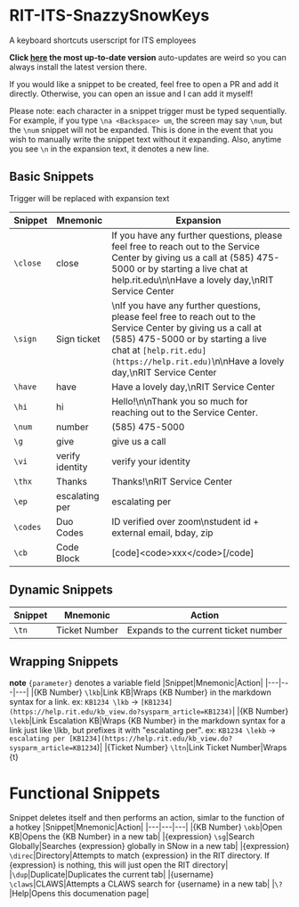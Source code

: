 # RIT-ITS-SnazzySnowKeys

A keyboard shortcuts userscript for ITS employees

**Click [here](https://github.com/erwijet/RIT-ITS-SnazzySnowKeys/raw/master/v3.0.bindings.user.js) the most up-to-date version** auto-updates are weird so you can always install the latest version there.

If you would like a snippet to be created, feel free to open a PR and add it directly. Otherwise, you can open an issue and I can add it myself!

Please note: each character in a snippet trigger must be typed sequentially. For example, if you type `\na <Backspace> um`, the screen may say `\num`, but the `\num` snippet will not be expanded. This is done in the event that you wish to manually write the snippet text without it expanding. Also, anytime you see `\n` in the expansion text, it denotes a new line.

## Basic Snippets
Trigger will be replaced with expansion text

|Snippet|Mnemonic|Expansion|
|---|---|---|
|`\close`|close|If you have any further questions, please feel free to reach out to the Service Center by giving us a call at (585) 475-5000 or by starting a live chat at help.rit.edu\n\nHave a lovely day,\nRIT Service Center|
|`\sign`|Sign ticket|\nIf you have any further questions, please feel free to reach out to the Service Center by giving us a call at (585) 475-5000 or by starting a live chat at `[help.rit.edu](https://help.rit.edu)`\n\nHave a lovely day,\nRIT Service Center|
|`\have`|have|Have a lovely day,\nRIT Service Center|
|`\hi`|hi|Hello!\n\nThank you so much for reaching out to the Service Center.|
|`\num`|number|(585) 475-5000|
|`\g`|give|give us a call|
|`\vi`|verify identity|verify your identity|
|`\thx`|Thanks|Thanks!\nRIT Service Center|
|`\ep`|escalating per|escalating per|
|`\codes`|Duo Codes|ID verified over zoom\nstudent id + external email, bday, zip|
|`\cb`|Code Block|[code]&lt;code&gt;xxx&lt;/code&gt;[/code]|

## Dynamic Snippets
|Snippet|Mnemonic|Action|
|---|---|---|
|`\tn`|Ticket Number|Expands to the current ticket number|

## Wrapping Snippets
**note** `{parameter}` denotes a variable field
|Snippet|Mnemonic|Action|
|---|---|---|
|{KB Number} `\lkb`|Link KB|Wraps {KB Number} in the markdown syntax for a link. ex: `KB1234 \lkb` -> `[KB1234](https://help.rit.edu/kb_view.do?sysparm_article=KB1234)`|
|{KB Number} `\lekb`|Link Escalation KB|Wraps {KB Number} in the markdown syntax for a link just like \lkb, but prefixes it with "escalating per". ex: `KB1234 \lekb` -> `escalating per [KB1234](https://help.rit.edu/kb_view.do?sysparm_article=KB1234`)|
|{Ticket Number} `\ltn`|Link Ticket Number|Wraps {t}

# Functional Snippets
Snippet deletes itself and then performs an action, simlar to the function of a hotkey
|Snippet|Mnemonic|Action|
|---|---|---|
|{KB Number} `\okb`|Open KB|Opens the {KB Number} in a new tab|
|{expression} `\sg`|Search Globally|Searches {expression} globally in SNow in a new tab|
|{expression} `\direc`|Directory|Attempts to match {expression} in the RIT directory. If {expression} is nothing, this will just open the RIT directory|
|`\dup`|Duplicate|Duplicates the current tab|
|{username} `\claws`|CLAWS|Attempts a CLAWS search for {username} in a new tab|
|`\?`|Help|Opens this documenation page|
